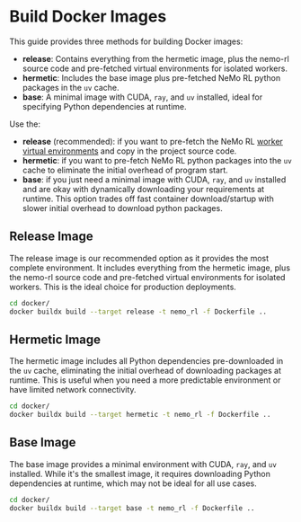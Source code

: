 # Build Docker Images

This guide provides three methods for building Docker images:

* **release**: Contains everything from the hermetic image, plus the nemo-rl source code and pre-fetched virtual environments for isolated workers.
* **hermetic**: Includes the base image plus pre-fetched NeMo RL python packages in the `uv` cache.
* **base**: A minimal image with CUDA, `ray`, and `uv` installed, ideal for specifying Python dependencies at runtime.

Use the:
* **release** (recommended): if you want to pre-fetch the NeMo RL [worker virtual environments](../design-docs/uv.md#worker-configuration) and copy in the project source code.
* **hermetic**: if you want to pre-fetch NeMo RL python packages into the `uv` cache to eliminate the initial overhead of program start.
* **base**: if you just need a minimal image with CUDA, `ray`, and `uv` installed and are okay with dynamically downloading your requirements at runtime. This option trades off fast container download/startup with slower initial overhead to download python packages.

## Release Image

The release image is our recommended option as it provides the most complete environment. It includes everything from the hermetic image, plus the nemo-rl source code and pre-fetched virtual environments for isolated workers. This is the ideal choice for production deployments.

```sh
cd docker/
docker buildx build --target release -t nemo_rl -f Dockerfile ..
```

## Hermetic Image

The hermetic image includes all Python dependencies pre-downloaded in the `uv` cache, eliminating the initial overhead of downloading packages at runtime. This is useful when you need a more predictable environment or have limited network connectivity.

```sh
cd docker/
docker buildx build --target hermetic -t nemo_rl -f Dockerfile ..
```

## Base Image

The base image provides a minimal environment with CUDA, `ray`, and `uv` installed. While it's the smallest image, it requires downloading Python dependencies at runtime, which may not be ideal for all use cases.

```sh
cd docker/
docker buildx build --target base -t nemo_rl -f Dockerfile ..
```
